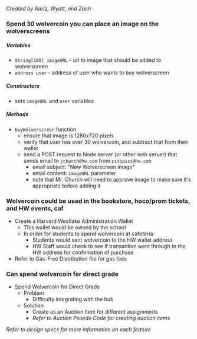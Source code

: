 *Created by Aariz, Wyatt, and Zach*

### Spend 30 wolvercoin you can place an image on the wolverscreens

##### Variables
- `String[100] imageURL` - url to image that should be added to wolverscreen
- `address user` - address of user who wants to buy wolverscreen 

##### Constructors
- sets `imageURL` and `user` variables

##### Methods
- `buyWolverscreen` function
    - ensure that image is 1280x720 pixels
    - verify that user has over 30 wolvercoin, and subtract that from their wallet
    - send a POST request to Node server (or other web server) that sends email to `jchurch@hw.com` from `cstopics@hw.com`
        - email subject: "New Wolverscreen image"
        - email content: `imageURL` parameter
        - note that Mr. Church will need to approve image to make sure it's appropriate before adding it

### Wolvercoin could be used in the bookstore, hoco/prom tickets, and HW events, caf
- Create a Harvard Westlake Administration Wallet
    - This wallet would be owned by the school
    - In order for students to spend wolvercoin at cafeteria:
        - Students would sent wolvercoin to the HW wallet address
        - HW Staff would check to see if transaction went through to the HW address for confirmation of purchase
- Refer to Gas-Free Distribution file for gas fees

### Can spend wolvercoin for direct grade
- Spend Wolvercoin for Direct Grade
    - Problem
        - Difficulty integrating with the hub
    - Solution
        - Create as an Auction Item for different assignments
        - *Refer to Auction Psuedo Code for creating auction items*


*Refer to design specs for more information on each feature*